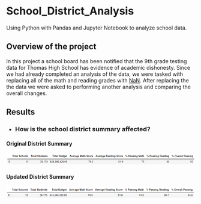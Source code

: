 # School_District_Analysis
Using Python with Pandas and Jupyter Notebook to analyze school data.

## Overview of the project
In this project a school board has been notified that the 9th grade testing data for Thomas High School has evidence of academic dishonesty. Since we had already completed an analysis of the data, we were tasked with replacing all of the math and reading grades with [NaN](https://pandas.pydata.org/docs/user_guide/missing_data.html). After replacing the the data we were asked to performing another analysis and comparing the overall changes.

## Results

- ### How is the school district summary affected?

#### Original District Summary
![Old district summary](/Resources/old_district_summary.PNG)

#### Updated District Summary
![Updated District Summary](/Resources/new_district_summary.PNG)


